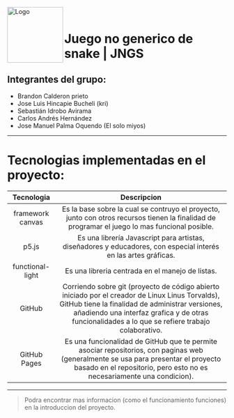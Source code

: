 
<img align="left" alt="Logo" src="https://i.imgur.com/q4hmT9B.png" height="128"><br>

# Juego no generico de snake | JNGS

## Integrantes del grupo:

- Brandon Calderon prieto
- Jose Luis Hincapie Bucheli (kri)
- Sebastián Idrobo Avirama
- Carlos Andrés Hernández
- Jose Manuel Palma Oquendo (El solo miyos)

---

# Tecnologias implementadas en el proyecto:

| Tecnologia       |                Descripcion                |
| :--------------: | :---------------------------------------: |
|framework canvas  | Es la base sobre la cual se contruyo el proyecto, junto con otros recursos tienen la finalidad de programar el juego lo mas funcional posible.  |
|   p5.js          | Es una librería Javascript para artistas, diseñadores y educadores, con especial interés en las artes gráficas.|
| functional-light | Es una libreria centrada en el manejo de listas.|
|   GitHub   | Corriendo sobre git (proyecto de código abierto iniciado por el creador de Linux Linus Torvalds), GitHub tiene la finalidad de administrar versiones, añadiendo una interfaz grafica y de otras funcionalidades a lo que se refiere trabajo colaborativo.|
|GitHub Pages| Es una funcionalidad de GitHub que te permite asociar repositorios, con paginas web (generalmente se usa para presentar el proyecto basado en el repositorio, pero esto no es necesariamente una condicion).|


---

> Podra encontrar mas informacion (como el funcionamiento funciones) en la introduccion del proyecto.
